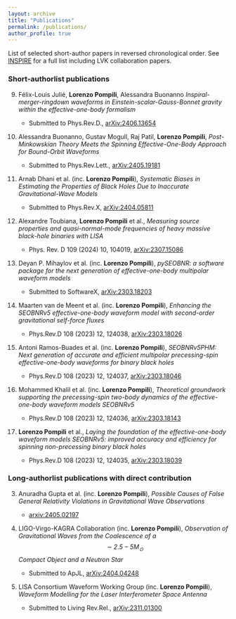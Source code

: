 ```yaml
---
layout: archive
title: "Publications"
permalink: /publications/
author_profile: true
---
```


List of selected short-author papers in reversed chronological order. See [INSPIRE](https://inspirehep.net/authors/2776658) for a full list including LVK collaboration papers.

### Short-authorlist publications

9. Félix-Louis Julié, **Lorenzo Pompili**, Alessandra Buonanno *Inspiral-merger-ringdown waveforms in Einstein-scalar-Gauss-Bonnet gravity within the effective-one-body formalism*
   - Submitted to Phys.Rev.D., [arXiv:2406.13654](https://arxiv.org/abs/2406.13654)

8. Alessandra Buonanno, Gustav Mogull, Raj Patil, **Lorenzo Pompili**, *Post-Minkowskian Theory Meets the Spinning Effective-One-Body Approach for Bound-Orbit Waveforms*
   - Submitted to Phys.Rev.Lett., [arXiv:2405.19181](https://arxiv.org/abs/2405.19181)

7. Arnab Dhani et al. (inc. **Lorenzo Pompili**), *Systematic Biases in Estimating the Properties of Black Holes Due to Inaccurate Gravitational-Wave Models*
   - Submitted to Phys.Rev.X, [arXiv:2404.05811](https://arxiv.org/abs/2404.05811)

6. Alexandre Toubiana, **Lorenzo Pompili** et al., *Measuring source properties and quasi-normal-mode frequencies of heavy massive black-hole binaries with LISA*
   - Phys. Rev. D 109 (2024) 10, 104019, [arXiv:2307.15086](https://arxiv.org/abs/2307.15086)

5. Deyan P. Mihaylov et al. (inc. **Lorenzo Pompili**), *pySEOBNR: a software package for the next generation of effective-one-body multipolar waveform models*
   - Submitted to SoftwareX, [arXiv:2303.18203](https://arxiv.org/abs/2303.18203)

4. Maarten van de Meent et al. (inc. **Lorenzo Pompili**), *Enhancing the SEOBNRv5 effective-one-body waveform model with second-order gravitational self-force fluxes*
   - Phys.Rev.D 108 (2023) 12, 124038, [arXiv:2303.18026](https://arxiv.org/abs/2303.18026)

3. Antoni Ramos-Buades et al. (inc. **Lorenzo Pompili**), *SEOBNRv5PHM: Next generation of accurate and efficient multipolar precessing-spin effective-one-body waveforms for binary black holes*
   - Phys.Rev.D 108 (2023) 12, 124037, [arXiv:2303.18046](https://arxiv.org/abs/2303.18046)

2. Mohammed Khalil et al. (inc. **Lorenzo Pompili**), *Theoretical groundwork supporting the precessing-spin two-body dynamics of the effective-one-body waveform models SEOBNRv5*
   - Phys.Rev.D 108 (2023) 12, 124036, [arXiv:2303.18143](https://arxiv.org/abs/2303.18143)

1. **Lorenzo Pompili** et al., *Laying the foundation of the effective-one-body waveform models SEOBNRv5: improved accuracy and efficiency for spinning non-precessing binary black holes*
   - Phys.Rev.D 108 (2023) 12, 124035, [arXiv:2303.18039](https://arxiv.org/abs/2303.18039)

### Long-authorlist publications with direct contribution

3. Anuradha Gupta et al. (inc. **Lorenzo Pompili**), *Possible Causes of False General Relativity Violations in Gravitational Wave Observations*
   - [arxiv:2405.02197](https://arxiv.org/abs/2405.02197)

2. LIGO-Virgo-KAGRA Collaboration (inc. **Lorenzo Pompili**), *Observation of Gravitational Waves from the Coalescence of a $$\sim 2.5-5 M_\odot$$ Compact Object and a Neutron Star*
   - Submitted to ApJL, [arXiv:2404.04248](https://arxiv.org/abs/2404.04248)

1. LISA Consortium Waveform Working Group (inc. **Lorenzo Pompili**), *Waveform Modelling for the Laser Interferometer Space Antenna*
   - Submitted to Living Rev.Rel., [arXiv:2311.01300](https://arxiv.org/abs/2311.01300)
